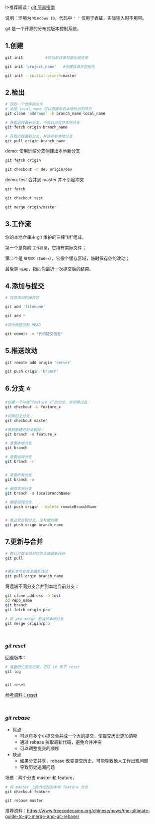 

!>推荐阅读：[git 简易指南](https:#www.bootcss.com/p/git-guide/)

说明：环境为 `Windows 10`，代码中 `' '` 仅用于表征，实际输入时不用带。

git 是一个开源的分布式版本控制系统。



## 1.创建

```bash
git init          #将当前目录初始化成仓库

git init 'project_name'   #创建目录并初始化

git init --initial-branch=master
```

## 2.检出
```bash
# 获取一个仓库的文件
# 添加 local_name 可以直接命名本地检出的项目
git clone 'address' -b branch_name local_name

# 获取远程最新分支，不会自动合并本地分支
git fetch origin branch_name

# 获取远程最新分支，并合并到本地分支
git pull origin branch_name
```

demo: 使用远端分支创建出本地新分支
```bash
git fetch origin 

git checkout -b dev origin/dev
```

demo: test 合并到 master 并不引起冲突
```bash
git fetch

git checkout test

git merge origin/master
```


## 3.工作流
你的本地仓库由 git 维护的三棵“树”组成。

第一个是你的 `工作目录`，它持有实际文件；

第二个是 `缓存区（Index）`，它像个缓存区域，临时保存你的改动；

最后是 `HEAD`，指向你最近一次提交后的结果。

## 4.添加与提交
```bash
# 将其添加到缓存区

git add 'filename'

git add *

#将代码提交到 HEAD

git commit -m "代码提交信息"
```

## 5.推送改动

```bash
git remote add origin 'server'

git push origin 'branch'
```

## 6.分支 ⭐

```bash
#创建一个叫做“feature_x”的分支，并切换过去：
git checkout -b feature_x

#切换回主分支：
git checkout master

#再把新建的分支删掉：
git branch -d feature_x
```


```bash
# 查看本地分支
git branch

# 查看远程分支
git branch -r


# 查看所有分支
git branch -a

# 删除本地分支
git branch -d localBranchName

# 删除远程分支
git push origin --delete remoteBranchName


# 推送至远程分支，没有就创建
git push orign branch_name
```



## 7.更新与合并


```bash
# 默认拉取本地对应的远端最新代码
git pull


#更新本地仓库至最新改动
git pull orgin branch_name
```

将远端不同分支合并到本地当前分支：

```bash
git clone address -b test
cd repo_name
git branch
git fetch origin pro

# 将 pro merge 到当前本地分支
git merge origin/pro
```



</br>

### _git reset_

回退版本：

```bash
# 查看历史提交记录，记住 id 用于 reset
git log


git reset
```

[参考资料：reset](https://www.runoob.com/git/git-reset.html)


</br>

### _git rebase_

- 优点
  - 可以将多个小提交合并成一个大的提交，使提交历史更加清晰
  - 通过 rebase 拉取最新代码，避免合并冲突
  - 可以调整提交的顺序
- 缺点
  - 如果分支共享，rebase 改变提交历史，可能导致他人工作出现问题
  - 导致历史追溯问题


场景：两个分支 master 和 feature，

```bash
# 将 master 上的改动拉到本地 feature 分支
git checkout feature

git rebase master
```

推荐资料：https://www.freecodecamp.org/chinese/news/the-ultimate-guide-to-git-merge-and-git-rebase/

